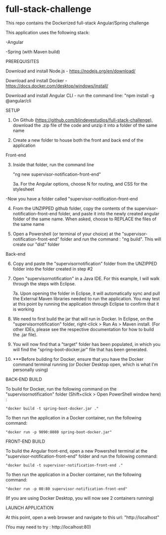 # full-stack-challenge
This repo contains the Dockerized full-stack Angular/Spring challenge



This application uses the following stack:

-Angular

-Spring (with Maven build)



PREREQUISITES

Download and install Node.js - https://nodejs.org/en/download/

Download and install Docker - https://docs.docker.com/desktop/windows/install/

Download and install Angular CLI - run the command line: "npm install -g @angular/cli



SETUP

1. On Github (https://github.com/blindeyestudios/full-stack-challenge), download the .zip file of the code and unzip it into a folder of the same name

2. Create a new folder to house both the front and back end of the application

  Front-end
  
  3. Inside that folder, run the command line 
   
      "ng new supervisor-notification-front-end"

      3a. For the Angular options, choose N for routing, and CSS for the stylesheet
      
  -Now you have a folder called "supervisor-notification-front-end
  
  4. From the UNZIPPED github folder, copy the contents of the supervisor-notification-front-end folder, and paste it into the newly created angular folder of the same name.  When asked, choose to REPLACE the files of the same name

  5. Open a Powershell (or terminal of your choice) at the "supervisor-notification-front-end" folder and run the command : "ng build".  This will create our "dist" folder



  Back-end
  
  6. Copy and paste the "supervisornotification" folder from the UNZIPPED folder into the folder     created in step #2
  
  7. Open "supervisornotification" in a Java IDE.  For this example, I will walk through the steps   with Eclipse. 
  
      7a. Upon opening the folder in Eclipse, it will automatically sync and pull the External Maven libraries needed to run the application.  You may test at this point by running the application through Eclipse to confirm that it is working
      
  8. We need to first build the jar that will run in Docker.  In Eclipse, on the "supervisornotification" folder, right-click > Run As > Maven install.  (For other IDEs, please see the respective documentation for how to build the .jar file).
  
  9. You will now find that a "target" folder has been populated, in which you will find the "spring-boot-docker.jar" file that has been generated.
  
  10. ***Before building for Docker, ensure that you have the Docker command terminal running (or Docker Desktop open, which is what I'm personally using)



BACK-END BUILD

To build for Docker, run the following command on the "supervisornotification" folder (Shift+click > Open PowerShell window here) :

    "docker build -t spring-boot-docker.jar ."


To then run the application in a Docker container, run the following command:

    "docker run -p 9090:8080 spring-boot-docker.jar"



FRONT-END BUILD

To build the Angular front-end, open a new Powershell terminal at the "supervisor-notification-front-end" folder and run the following command:

    "docker build -t supervisor-notification-front-end ."


To then run the application in a Docker container, run the following command:

    "docker run -p 80:80 supervisor-notification-front-end"

(If you are using Docker Desktop, you will now see 2 containers running)



LAUNCH APPLICATION

At this point, open a web browser and navigate to this url: "http://localhost"

(You may need to try : http://localhost:80)
